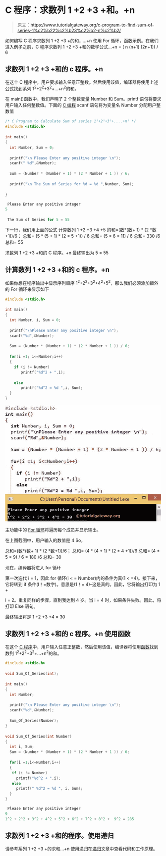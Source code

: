 # C 程序：求数列 1 +2 +3 +和。+n

> 原文：<https://www.tutorialgateway.org/c-program-to-find-sum-of-series-1%c2%b22%c2%b23%c2%b2-n%c2%b2/>

如何编写 C 程序求数列 1 +2 +3 +的和……+n 使用 For 循环，函数示例。在我们进入例子之前，C 程序求数列 1 +2 +3 +和的数学公式…+n = ( n (n+1) (2n+1)) / 6

## 求数列 1 +2 +3 +和的 c 程序。+n

在这个 C 程序中，用户要求输入任意正整数。然后使用该值，编译器将使用上述公式找到系列 1<sup>2</sup>+2<sup>2</sup>+3<sup>2</sup>+…+n<sup>2</sup>的和。

在 main()函数中，我们声明了 2 个整数变量 Number 和 Sum。printf 语句将要求用户输入任何整数值。下面的 [C 编程](https://www.tutorialgateway.org/c-programming/) scanf 语句将为变量名 Number 分配用户整数值

```c
/* C Program to Calculate Sum of series 1²+2²+3²+....+n² */
#include <stdio.h>

int main()
{
  int Number, Sum = 0;

  printf("\n Please Enter any positive integer \n");
  scanf(" %d",&Number);

  Sum = (Number * (Number + 1) * (2 * Number + 1 )) / 6;

  printf("\n The Sum of Series for %d = %d ",Number, Sum);

}
```

```c
 Please Enter any positive integer 
5

 The Sum of Series for 5 = 55
```

下一行，我们用上面的公式
计算数列 1 +2 +3 +4 +5 的和=(数*(数+ 1) * (2 *数+1))/6；
总和= (5 * (5 + 1) * (2 * 5 +1)) / 6
总和= (5 * 6 * 11) / 6
总和= 330 /6
总和= 55

求数列 1 +2 +3 +和的 C 程序。+n 最终输出为 5 = 55

## 计算数列 1 +2 +3 +和的 c 程序。+n

如果你想在程序输出中显示序列顺序 1<sup>2</sup>+2<sup>2</sup>+3<sup>2</sup>+4<sup>2</sup>+5<sup>2</sup>，那么我们必须添加额外的 For 循环来显示如下

```c
#include <stdio.h>

int main()
{
  int Number, i, Sum = 0;

  printf("\nPlease Enter any positive integer \n");
  scanf("%d",&Number);

  Sum = (Number * (Number + 1) * (2 * Number + 1 )) / 6;

  for(i =1; i<=Number;i++)
  {
    if (i != Number)
       printf("%d^2 + ",i);

    else
       printf("%d^2 = %d ",i, Sum);
  }
}

```

![C Program to Find Sum of series 1²+2²+3²+....+n² 2](img/3364f7f63fe434cf43d0d633283546a1.png)

主功能中的 [For 循环](https://www.tutorialgateway.org/for-loop-in-c-programming/)将遍历每个成员并显示输出。

在上图截图中，用户输入的数值是 4 So，

总和=(数*(数+ 1) * (2 *数+1))/6；
总和= (4 * (4 + 1) * (2 * 4 +1))/6
总和= (4 * 5 * 9) / 6
= 180 /6
总和= 30

现在，编译器将进入 for 循环

第一次迭代
i = 1，因此 for 循环(i < = Number)内的条件为真(1 < =4)。接下来，它将转到 if 条件(I！=数字)。意思是(1！= 4)–这是真的。因此，它将输出打印为 1 +

i = 2。重复同样的步骤，直到我达到 4 岁。当 i = 4 时，如果条件失败。因此，将打印 Else 语句。

最终输出将是 1 +2 +3 +4 = 30

## 求数列 1 +2 +3 +和的 c 程序。+n 使用函数

在这个 [C 程序](https://www.tutorialgateway.org/c-programming-examples/)中，用户输入任意正整数，然后使用该值，编译器将使用[函数](https://www.tutorialgateway.org/functions-in-c/ "FUNCTIONS")找到数列 1<sup>2</sup>+2<sup>2</sup>+3<sup>2</sup>+…+n<sup>2</sup>的和。

```c
#include <stdio.h>

void Sum_Of_Series(int);

int main()
{
  int Number;

  printf("\n Please Enter any positive integer \n");
  scanf("%d",&Number);

  Sum_Of_Series(Number);
}

void Sum_Of_Series(int Number)
{
  int i, Sum;
  Sum = (Number * (Number + 1) * (2 * Number + 1 )) / 6;

  for(i =1;i<=Number;i++)
  {
   if (i != Number)
     printf("%d^2 + ",i);
   else
     printf(" %d^2 = %d ", i, Sum); 
  } 
}
```

```c
 Please Enter any positive integer 
9
1^2 + 2^2 + 3^2 + 4^2 + 5^2 + 6^2 + 7^2 + 8^2 +  9^2 = 285 
```

## 求数列 1 +2 +3 +和的程序。使用递归

请参考系列 1 +2 +3 +的求和…+n 使用递归在[递归](https://www.tutorialgateway.org/recursion-in-c/ "RECURSION")文章中查看代码和工作原理。